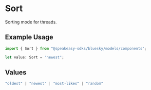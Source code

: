 # Sort

Sorting mode for threads.

## Example Usage

```typescript
import { Sort } from "@speakeasy-sdks/bluesky/models/components";

let value: Sort = "newest";
```

## Values

```typescript
"oldest" | "newest" | "most-likes" | "random"
```